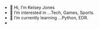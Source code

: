 - 👋 Hi,  I’m Kelsey Jones
- 👀 I’m interested in ...Tech, Games, Sports.
- 🌱 I’m currently learning ...Python, EDR.
- 

<!---
Kels-bit/Kels-bit is a ✨ special ✨ repository because its `README.md` (this file) appears on your GitHub profile.
You can click the Preview link to take a look at your changes.
--->
